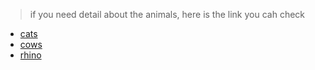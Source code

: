 > if you need detail about the animals, here is the link you cah check 
* [cats](https://github.com/mustafadurmusNl/animals/blob/main/cats.md)
* [cows]()
* [rhino]()
